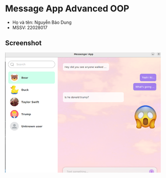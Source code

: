 # Message App Advanced OOP

- Họ và tên: Nguyễn Bảo Dung
- MSSV: 22028017

## Screenshot
<img src="src\main\resources\ui\page.jpeg"/>
